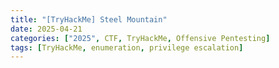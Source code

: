 ```yaml
---
title: "[TryHackMe] Steel Mountain"
date: 2025-04-21
categories: ["2025", CTF, TryHackMe, Offensive Pentesting]
tags: [TryHackMe, enumeration, privilege escalation]
---
```

